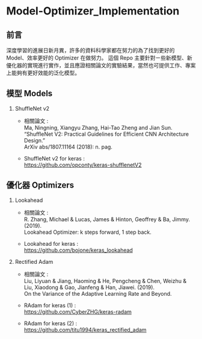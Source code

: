 # Model-Optimizer_Implementation

## 前言

深度學習的進展日新月異，許多的資料科學家都在努力的為了找到更好的 Model、效率更好的 Optimizer 在做努力。
這個 Repo 主要針對ㄧ些新模型、新優化器的實現進行實作，並且應證相關論文的實驗結果，當然也可提供工作、專案上能夠有更好效能的泛化模型。

## 模型 Models

1. ShuffleNet v2

    * 相關論文 :  
    Ma, Ningning, Xiangyu Zhang, Hai-Tao Zheng and Jian Sun.  
    “ShuffleNet V2: Practical Guidelines for Efficient CNN Architecture Design.”  
    ArXiv abs/1807.11164 (2018): n. pag.
    
   * ShuffleNet v2 for keras :   
   https://github.com/opconty/keras-shufflenetV2


## 優化器 Optimizers

1. Lookahead

    * 相關論文 :  
    R. Zhang, Michael & Lucas, James & Hinton, Geoffrey & Ba, Jimmy. (2019).   
    Lookahead Optimizer: k steps forward, 1 step back. 
    
    * Lookahead for keras :  
    https://github.com/bojone/keras_lookahead

2. Rectified Adam

    * 相關論文 :  
    Liu, Liyuan & Jiang, Haoming & He, Pengcheng & Chen, Weizhu & Liu, Xiaodong & Gao, Jianfeng & Han, Jiawei. (2019).   
    On the Variance of the Adaptive Learning Rate and Beyond. 
    
    * RAdam for keras (1) :  
    https://github.com/CyberZHG/keras-radam
    * RAdam for keras (2) :  
    https://github.com/titu1994/keras_rectified_adam